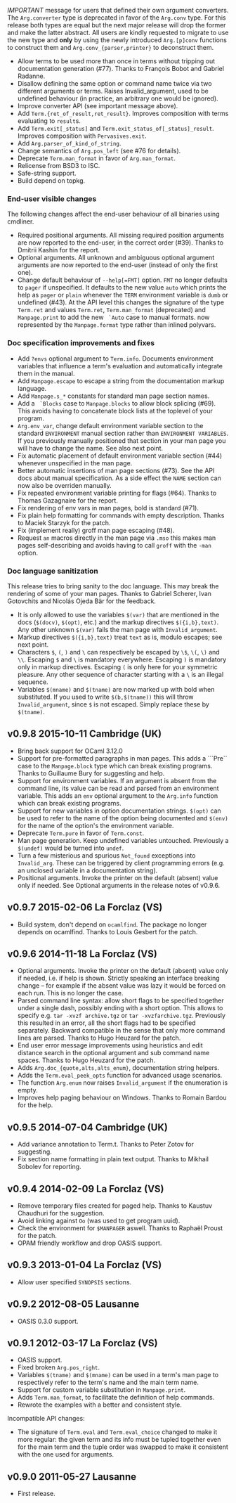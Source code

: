 
*IMPORTANT* message for users that defined their own argument
converters. The `Arg.converter` type is deprecated in favor of the
`Arg.conv` type. For this release both types are equal but the next
major release will drop the former and make the latter abstract. All
users are kindly requested to migrate to use the new type and **only**
by using the newly introduced `Arg.[p]conv` functions to construct
them and `Arg.conv_{parser,printer}` to deconstruct them.

- Allow terms to be used more than once in terms without tripping out
  documentation generation (#77). Thanks to François Bobot and Gabriel
  Radanne.
- Disallow defining the same option or command name twice via two
  different arguments or terms. Raises Invalid_argument, used
  to be undefined behaviour (in practice, an arbitrary one would be
  ignored).
- Improve converter API (see important message above).
- Add `Term.{ret_of_result,ret_result}`. Improves composition with
  terms evaluating to `result`s.
- Add `Term.exit[_status]` and `Term.exit_status_of[_status]_result`.
  Improves composition with `Pervasives.exit`.
- Add `Arg.parser_of_kind_of_string`.
- Change semantics of `Arg.pos_left` (see #76 for details).
- Deprecate `Term.man_format` in favor of `Arg.man_format`.
- Relicense from BSD3 to ISC.
- Safe-string support.
- Build depend on topkg.

### End-user visible changes

The following changes affect the end-user behaviour of all binaries using
cmdliner.

- Required positional arguments. All missing required position
  arguments are now reported to the end-user, in the correct
  order (#39). Thanks to Dmitrii Kashin for the report.
- Optional arguments. All unknown and ambiguous optional argument
  arguments are now reported to the end-user (instead of only
  the first one).
- Change default behaviour of `--help[=FMT]` option. `FMT` no longer
  defaults to `pager` if unspecified.  It defaults to the new value
  `auto` which prints the help as `pager` or `plain` whenever the
  `TERM` environment variable is `dumb` or undefined (#43). At the API
  level this changes the signature of the type `Term.ret` and values
  `Term.ret`, `Term.man_format` (deprecated) and `Manpage.print` to add the
  new `` `Auto`` case to manual formats. now represented by the
  `Manpage.format` type rather than inlined polyvars.

### Doc specification improvements and fixes

- Add `?envs` optional argument to `Term.info`. Documents environment
  variables that influence a term's evaluation and automatically
  integrate them in the manual.
- Add `Manpage.escape` to escape a string from the documentation markup
  language.
- Add `Manpage.s_*` constants for standard man page section names.
- Add a `` `Blocks`` case to `Manpage.blocks` to allow block splicing
  (#69).  This avoids having to concatenate block lists at the
  toplevel of your program.
- `Arg.env_var`, change default environment variable section to the
   standard `ENVIRONMENT` manual section rather than `ENVIRONMENT
   VARIABLES`.  If you previously manually positioned that section in
   your man page you will have to change the name. See also next point.
- Fix automatic placement of default environment variable section (#44)
  whenever unspecified in the man page.
- Better automatic insertions of man page sections (#73). See the API
  docs about manual specification. As a side effect the `NAME` section
  can now also be overriden manually.
- Fix repeated environment variable printing for flags (#64). Thanks to
  Thomas Gazagnaire for the report.
- Fix rendering of env vars in man pages, bold is standard (#71).
- Fix plain help formatting for commands with empty
  description. Thanks to Maciek Starzyk for the patch.
- Fix (implement really) groff man page escaping (#48).
- Request `an` macros directly in the man page via `.mso` this
  makes man pages self-describing and avoids having to call `groff` with
  the `-man` option.

### Doc language sanitization

This release tries to bring sanity to the doc language. This may break
the rendering of some of your man pages. Thanks to Gabriel Scherer,
Ivan Gotovchits and Nicolás Ojeda Bär for the feedback.

- It is only allowed to use the variables `$(var)` that are mentioned in
  the docs (`$(docv)`, `$(opt)`, etc.) and the markup directives
  `$({i,b},text)`. Any other unknown `$(var)` fails the man page
  with `Invalid_argument`.
- Markup directives `$({i,b},text)` treat `text` as is, modulo escapes;
  see next point.
- Characters `$`, `(`, `)` and `\` can respectively be escaped by `\$`,
  `\(`, `\)` and `\\`. Escaping `$` and `\` is mandatory everywhere.
  Escaping `)` is mandatory only in markup directives. Escaping `(`
  is only here for your symmetric pleasure. Any other sequence of
  character starting with a `\` is an illegal sequence.
- Variables `$(mname)` and `$(tname)` are now marked up with bold when
  substituted. If you used to write `$(b,$(tname))` this will throw
  `Invalid_argument`, since `$` is not escaped. Simply replace these by
  `$(tname)`.

v0.9.8 2015-10-11 Cambridge (UK)
--------------------------------

- Bring back support for OCaml 3.12.0
- Support for pre-formatted paragraphs in man pages. This adds a
  ```Pre`` case to the `Manpage.block` type which can break existing
  programs. Thanks to Guillaume Bury for suggesting and help.
- Support for environment variables. If an argument is absent from the
  command line, its value can be read and parsed from an environment
  variable. This adds an `env` optional argument to the `Arg.info`
  function which can break existing programs.
- Support for new variables in option documentation strings. `$(opt)`
  can be used to refer to the name of the option being documented and
  `$(env)` for the name of the option's the environment variable.
- Deprecate `Term.pure` in favor of `Term.const`.
- Man page generation. Keep undefined variables untouched. Previously
  a `$(undef)` would be turned into `undef`.
- Turn a few misterious and spurious `Not_found` exceptions into
  `Invalid_arg`. These can be triggered by client programming errors
  (e.g. an unclosed variable in a documentation string).
- Positional arguments. Invoke the printer on the default (absent)
  value only if needed. See Optional arguments in the release notes of
  v0.9.6.

v0.9.7 2015-02-06 La Forclaz (VS)
---------------------------------

- Build system, don't depend on `ocamlfind`. The package no longer
  depends on ocamlfind. Thanks to Louis Gesbert for the patch. 

v0.9.6 2014-11-18 La Forclaz (VS)
---------------------------------

- Optional arguments. Invoke the printer on the default (absent) value
  only if needed, i.e. if help is shown. Strictly speaking an
  interface breaking change – for example if the absent value was lazy
  it would be forced on each run. This is no longer the case.
- Parsed command line syntax: allow short flags to be specified
  together under a single dash, possibly ending with a short option.
  This allows to specify e.g. `tar -xvzf archive.tgz` or `tar
  -xvzfarchive.tgz`. Previously this resulted in an error, all the
  short flags had to be specified separately. Backward compatible in
  the sense that only more command lines are parsed. Thanks to Hugo
  Heuzard for the patch.
- End user error message improvements using heuristics and edit
  distance search in the optional argument and sub command name
  spaces. Thanks to Hugo Heuzard for the patch.
- Adds `Arg.doc_{quote,alts,alts_enum}`, documentation string
  helpers.
- Adds the `Term.eval_peek_opts` function for advanced usage scenarios.
- The function `Arg.enum` now raises `Invalid_argument` if the
  enumeration is empty.
- Improves help paging behaviour on Windows. Thanks to Romain Bardou
  for the help.


v0.9.5 2014-07-04 Cambridge (UK)
--------------------------------

- Add variance annotation to Term.t. Thanks to Peter Zotov for suggesting.
- Fix section name formatting in plain text output. Thanks to Mikhail
  Sobolev for reporting.


v0.9.4 2014-02-09 La Forclaz (VS)
---------------------------------

- Remove temporary files created for paged help. Thanks to Kaustuv Chaudhuri
  for the suggestion.
- Avoid linking against `Oo` (was used to get program uuid).
- Check the environment for `$MANPAGER` aswell. Thanks to Raphaël Proust
  for the patch.
- OPAM friendly workflow and drop OASIS support.


v0.9.3 2013-01-04 La Forclaz (VS)
---------------------------------

- Allow user specified `SYNOPSIS` sections.


v0.9.2 2012-08-05 Lausanne
--------------------------

- OASIS 0.3.0 support.


v0.9.1 2012-03-17 La Forclaz (VS)
---------------------------------

- OASIS support.
- Fixed broken `Arg.pos_right`.
- Variables `$(tname)` and `$(mname)` can be used in a term's man
  page to respectively refer to the term's name and the main term
  name.
- Support for custom variable substitution in `Manpage.print`.
- Adds `Term.man_format`, to facilitate the definition of help commands.
- Rewrote the examples with a better and consistent style.

Incompatible API changes:

- The signature of `Term.eval` and `Term.eval_choice` changed to make
  it more regular: the given term and its info must be tupled together
  even for the main term and the tuple order was swapped to make it
  consistent with the one used for arguments.


v0.9.0 2011-05-27 Lausanne
--------------------------

- First release.
